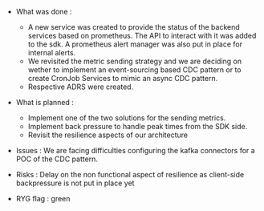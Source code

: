 * What was done :
  - A new service was created to provide the status of the backend services based on prometheus. The API to interact with it was added to the sdk. A prometheus alert manager was also put in place for internal alerts.
  - We revisited the metric sending strategy and we are deciding on wether to implement an event-sourcing based CDC pattern or to create CronJob Services to mimic an async CDC pattern.
  - Respective ADRS were created.

* What is planned :
  - Implement one of the two solutions for the sending metrics.
  - Implement back pressure to handle peak times from the SDK side.
  - Revisit the resilience aspects of our architecture  

* Issues : We are facing difficulties configuring the kafka connectors for a POC of the CDC pattern.
* Risks : Delay on the non functional aspect of resilience as client-side backpressure is not put in place yet

* RYG flag : green
